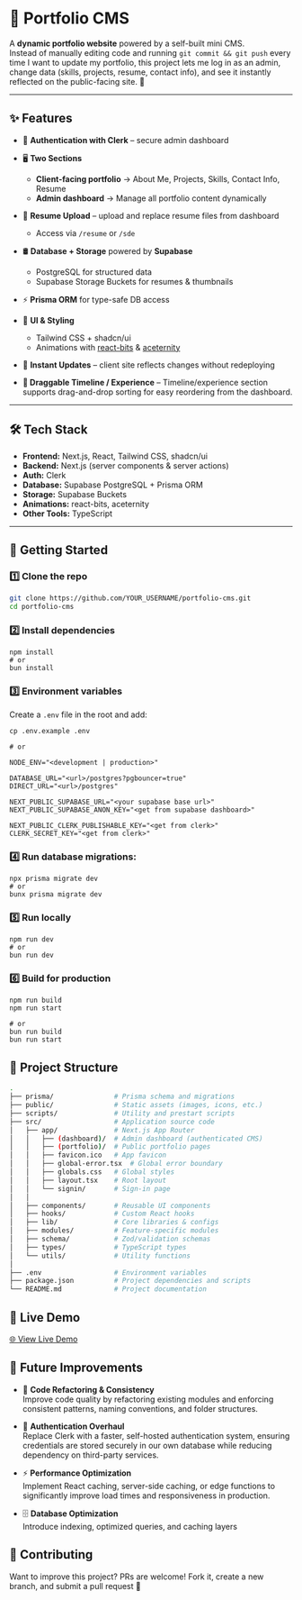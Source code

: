 # 📌 Portfolio CMS

A **dynamic portfolio website** powered by a self-built mini CMS.  
Instead of manually editing code and running `git commit && git push` every time I want to update my portfolio, this project lets me log in as an admin, change data (skills, projects, resume, contact info), and see it instantly reflected on the public-facing site. 🚀

---

## ✨ Features

- 🔑 **Authentication with Clerk** – secure admin dashboard
- 🖥️ **Two Sections**
  - **Client-facing portfolio** → About Me, Projects, Skills, Contact Info, Resume
  - **Admin dashboard** → Manage all portfolio content dynamically
- 📄 **Resume Upload** – upload and replace resume files from dashboard
  - Access via `/resume` or `/sde`
- 🛢️ **Database + Storage** powered by **Supabase**
  - PostgreSQL for structured data
  - Supabase Storage Buckets for resumes & thumbnails
- ⚡ **Prisma ORM** for type-safe DB access
- 🎨 **UI & Styling**

  - Tailwind CSS + shadcn/ui
  - Animations with [react-bits](https://reactbits.dev/) & [aceternity](https://ui.aceternity.com/)

- 🔄 **Instant Updates** – client site reflects changes without redeploying
- **📌 Draggable Timeline / Experience** – Timeline/experience section supports drag-and-drop sorting for easy reordering from the dashboard.

---

## 🛠️ Tech Stack

- **Frontend:** Next.js, React, Tailwind CSS, shadcn/ui
- **Backend:** Next.js (server components & server actions)
- **Auth:** Clerk
- **Database:** Supabase PostgreSQL + Prisma ORM
- **Storage:** Supabase Buckets
- **Animations:** react-bits, aceternity
- **Other Tools:** TypeScript

---

## 🚀 Getting Started

### 1️⃣ Clone the repo

```bash
git clone https://github.com/YOUR_USERNAME/portfolio-cms.git
cd portfolio-cms
```

### 2️⃣ Install dependencies

```
npm install
# or
bun install
```

### 3️⃣ Environment variables

Create a `.env` file in the root and add:

```
cp .env.example .env

# or

NODE_ENV="<development | production>"

DATABASE_URL="<url>/postgres?pgbouncer=true"
DIRECT_URL="<url>/postgres"

NEXT_PUBLIC_SUPABASE_URL="<your supabase base url>"
NEXT_PUBLIC_SUPABASE_ANON_KEY="<get from supabase dashboard>"

NEXT_PUBLIC_CLERK_PUBLISHABLE_KEY="<get from clerk>"
CLERK_SECRET_KEY="<get from clerk>"
```

### 4️⃣ Run database migrations:

```
npx prisma migrate dev
# or
bunx prisma migrate dev
```

### 5️⃣ Run locally

```
npm run dev
# or
bun run dev
```

### 6️⃣ Build for production

```
npm run build
npm run start

# or
bun run build
bun run start
```

## 📂 Project Structure

```bash
.
├── prisma/               # Prisma schema and migrations
├── public/               # Static assets (images, icons, etc.)
├── scripts/              # Utility and prestart scripts
├── src/                  # Application source code
│   ├── app/              # Next.js App Router
│   │   ├── (dashboard)/  # Admin dashboard (authenticated CMS)
│   │   ├── (portfolio)/  # Public portfolio pages
│   │   ├── favicon.ico   # App favicon
│   │   ├── global-error.tsx  # Global error boundary
│   │   ├── globals.css   # Global styles
│   │   ├── layout.tsx    # Root layout
│   │   └── signin/       # Sign-in page
│   │
│   ├── components/       # Reusable UI components
│   ├── hooks/            # Custom React hooks
│   ├── lib/              # Core libraries & configs
│   ├── modules/          # Feature-specific modules
│   ├── schema/           # Zod/validation schemas
│   ├── types/            # TypeScript types
│   └── utils/            # Utility functions
│
├── .env                  # Environment variables
├── package.json          # Project dependencies and scripts
└── README.md             # Project documentation
```

## 🔗 Live Demo

[🌐 View Live Demo](https://anishsite.netlify.app)

## 🔮 Future Improvements

- 🔧 **Code Refactoring & Consistency**  
  Improve code quality by refactoring existing modules and enforcing consistent patterns, naming conventions, and folder structures.

- 🔐 **Authentication Overhaul**  
  Replace Clerk with a faster, self-hosted authentication system, ensuring credentials are stored securely in our own database while reducing dependency on third-party services.

- ⚡ **Performance Optimization**  
  Implement React caching, server-side caching, or edge functions to significantly improve load times and responsiveness in production.

- 🗄️ **Database Optimization**  
  Introduce indexing, optimized queries, and caching layers

## 🤝 Contributing

Want to improve this project? PRs are welcome!
Fork it, create a new branch, and submit a pull request 🚀
